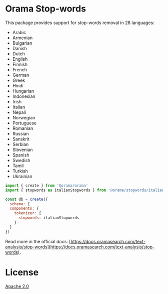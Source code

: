 # Orama Stop-words

This package provides support for stop-words removal in 28 languages:

- Arabic
- Armenian
- Bulgarian
- Danish
- Dutch
- English
- Finnish
- French
- German
- Greek
- Hindi
- Hungarian
- Indonesian
- Irish
- Italian
- Nepali
- Norwegian
- Portuguese
- Romanian
- Russian
- Sanskrit
- Serbian
- Slovenian
- Spanish
- Swedish
- Tamil
- Turkish
- Ukrainian

```js
import { create } from '@orama/orama'
import { stopwords as italianStopwords } from '@orama/stopwords/italian'

const db = create({
  schema: {
  components: {
    tokenizer: {
      stopwords: italianStopwords
    }
  }
})
```

Read more in the official docs: [https://docs.oramasearch.com/text-analysis/stop-words](https://docs.oramasearch.com/text-analysis/stop-words).

# License

[Apache 2.0](/LICENSE.md)

